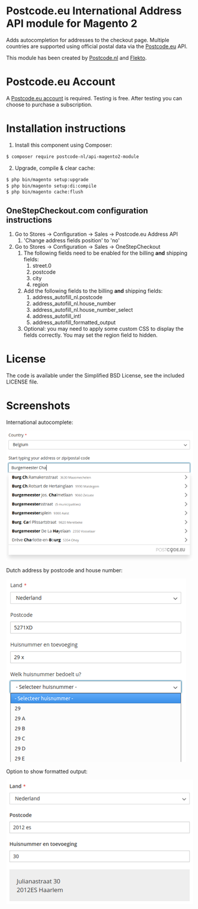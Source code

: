 Postcode.eu International Address API module for Magento 2
=============

Adds autocompletion for addresses to the checkout page. Multiple countries are supported using official postal data via the [Postcode.eu](https://postcode.eu) API.

This module has been created by [Postcode.nl](https://postcode.nl) and [Flekto](https://www.flekto.nl).


Postcode.eu Account
=============

A [Postcode.eu account](https://www.postcode.nl/en/services/adresdata/producten-overzicht) is required.
Testing is free. After testing you can choose to purchase a subscription.

Installation instructions
=============

1. Install this component using Composer:

```bash
$ composer require postcode-nl/api-magento2-module
```

2. Upgrade, compile & clear cache:
```bash
$ php bin/magento setup:upgrade
$ php bin/magento setup:di:compile
$ php bin/magento cache:flush
```

## OneStepCheckout.com configuration instructions

1. Go to Stores -> Configuration -> Sales -> Postcode.eu Address API
   1. 'Change address fields position' to 'no'
2. Go to Stores -> Configuration -> Sales -> OneStepCheckout
   1. The following fields need to be enabled for the billing **and** shipping fields:
      1. street.0
      2. postcode
      3. city
      4. region
   2. Add the following fields to the billing **and** shipping fields:
      1. address_autofill_nl.postcode
      2. address_autofill_nl.house_number
      3. address_autofill_nl.house_number_select
      4. address_autofill_intl
      5. address_autofill_formatted_output
   3. Optional: you may need to apply some custom CSS to display the fields correctly. You may set the region field to hidden.
   
License
=============

The code is available under the Simplified BSD License, see the included LICENSE file.

Screenshots
=============

International autocomplete:

![](address-autofill-intl.png)

Dutch address by postcode and house number:

![](address-autofill-nl-house-number-addition.png)

Option to show formatted output:

![](address-autofill-nl-formatted-output.png)
